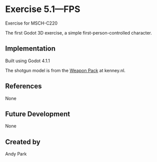 # Exercise 5.1—FPS

Exercise for MSCH-C220

The first Godot 3D exercise, a simple first-person-controlled character.

## Implementation

Built using Godot 4.1.1

The shotgun model is from the [Weapon Pack](https://kenney.nl/assets/weapon-pack) at kenney.nl.

## References

None

## Future Development

None

## Created by 

Andy Park
